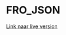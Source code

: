 # FRO_JSON

[Link naar live version](http://29198.hosts2.ma-cloud.nl/bewijzenmap/periode2.1/fro/fro_json_boeken/)